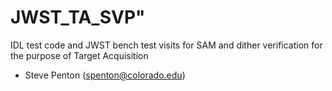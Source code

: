 # JWST_TA_SVP"
IDL test code and JWST bench test visits for SAM and dither verification for the purpose of Target Acquisition
- Steve Penton (spenton@colorado.edu)
